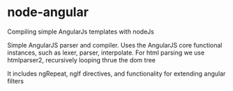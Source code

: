 node-angular
============

Compiling simple AngularJs templates with nodeJs

Simple AngularJS parser and compiler. Uses the AngularJS core functional instances, such as lexer, parser, interpolate.
For html parsing we use htmlparser2, recursively looping thrue the dom tree

It includes ngRepeat, ngIf directives,
and functionality for extending angular filters
